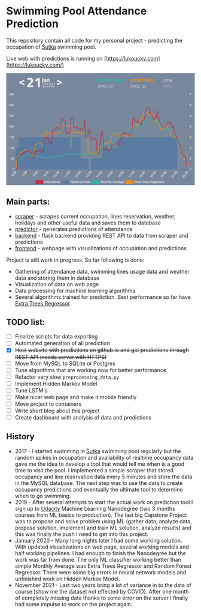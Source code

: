 # Swimming Pool Attendance Prediction

This repository contain all code for my personal project - predicting the occupation of [Šutka](https://www.sutka.eu/en/) swimming pool.

Live web with predictions is running on [https://lukoucky.com](https://lukoucky.com/)

![Webpage image](predictor/report/imgs/webpage_new.png)

## Main parts:

* [scraper](scraper) - scrapes current occupation, lines reservation, weather, holidays and other useful data and saves them to database
* [predictor](predictor) - generates predictions of attendance
* [backend](backend) - flask backend providing REST API to data from scraper and predictions
* [frontend](frontend) - webpage with visualizations of occupation and predictions

Project is still work in progress. So far following is done:
* Gathering of attendance data, swimming lines usage data and weather data and storing them in database
* Visualization of data on web page
* Data processing for machine learning algorithms
* Several algorithms trained for prediction. Best performance so far have [Extra Trees Regressor](https://scikit-learn.org/stable/modules/generated/sklearn.ensemble.ExtraTreesRegressor.html)

## TODO list:

* [ ] Finalize scripts for data exporting
* [ ] Automated generation of all prediction 
* [X] ~~Host website with predictions on github.io and get predictions through REST API (needs server with HTTPS)~~
* [ ] Move from MySQL to SQLite or Postgres
* [ ] Tune algorithms that are working now for better performance
* [ ] Refactor very slow `preprocessing_data.py`
* [ ] Implement Hidden Markov Model 
* [ ] Tune LSTM's 
* [ ] Make nicer web page and make it mobile friendly
* [ ] Move project to containers
* [ ] Write short blog about this project
* [ ] Create dashboard with analysis of data and predictions 

## History

* 2017 - I started swimming in [Šutka](https://www.sutka.eu/en/) swimming pool regularly but the random spikes in occupation and availability of realtime occupancy data gave me the idea to develop a tool that would tell me when is a good time to visit the pool. I implemented a simple scraper that stored occupancy and line reservation data every 5 minutes and store the data in the MySQL database. The next step was to use the data to create occupancy predictions and eventually the ultimate tool to determine when to go swimming. 
* 2019 - After several attempts to start the actual work on prediction tool I sign up to [Udacity](https://www.udacity.com/) Machine Learning Nanodegree (two 3 months courses from ML basics to production). The last big Capstone Project was to propose and solve problem using ML (gather data, analyze data, propose solution, implement and train ML solution, analyze results) and this was finally the push I need to get into this project.
* January 2020 - Many long nights later I had some working solution. With updated visualizations on web page, several working models and half working pipelines. I had enough to finish the Nanodegree but the work was far from done. The only ML classifier working better than simple Monthly Average was Extra Trees Regressor and Random Forest Regressor. There were some big errors in neural network models and unfinished work on Hidden Markov Model. 
* November 2021 - Last two years bring a lot of variance in to the data of course )show me the dataset not effected by COVID). After one month of completely missing data thanks to some error on the server I finally had some impulse to work on the project again. 
